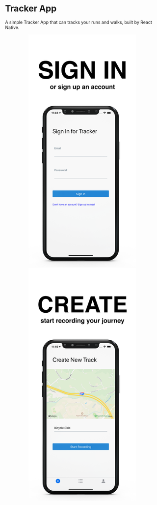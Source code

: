 # Tracker App 

 A simple Tracker App that can tracks your runs and walks, built by React Native.

<p align="center">
  <img src="./assets/screenshot/signin.png" width="350">
  <img src="./assets/screenshot/create.png" width="350" >
</p>

